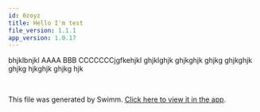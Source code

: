 ```yaml
---
id: 0zoyz
title: Hello I'm test
file_version: 1.1.1
app_version: 1.0.17
---
```


bhjklbnjkl AAAA BBB CCCCCCCjgfkehjkl ghjklghjk ghjkghjk ghjkg ghjkghjk ghjkg hjkghjk ghjkg hjk

<br/>

This file was generated by Swimm. [Click here to view it in the app](http://localhost:5001/repos/ls4DA2fLasmQuEbT4ipw/docs/0zoyz).
